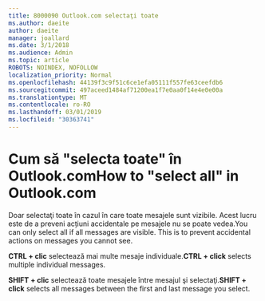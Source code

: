 ```yaml
---
title: 8000090 Outlook.com selectaţi toate
ms.author: daeite
author: daeite
manager: joallard
ms.date: 3/1/2018
ms.audience: Admin
ms.topic: article
ROBOTS: NOINDEX, NOFOLLOW
localization_priority: Normal
ms.openlocfilehash: 44139f3c9f51c6ce1efa05111f557fe63ceefdb6
ms.sourcegitcommit: 497aceed1484af71200ea1f7e0aa0f14e4e0e00a
ms.translationtype: MT
ms.contentlocale: ro-RO
ms.lasthandoff: 03/01/2019
ms.locfileid: "30363741"
---
```

# <a name="how-to-select-all-in-outlookcom"></a><span data-ttu-id="87687-102">Cum să "selecta toate" în Outlook.com</span><span class="sxs-lookup"><span data-stu-id="87687-102">How to "select all" in Outlook.com</span></span>

<span data-ttu-id="87687-p101">Doar selectaţi toate în cazul în care toate mesajele sunt vizibile. Acest lucru este de a preveni acțiuni accidentale pe mesajele nu se poate vedea.</span><span class="sxs-lookup"><span data-stu-id="87687-p101">You can only select all if all messages are visible. This is to prevent accidental actions on messages you cannot see.</span></span>

<span data-ttu-id="87687-105">**CTRL + clic** selectează mai multe mesaje individuale.</span><span class="sxs-lookup"><span data-stu-id="87687-105">**CTRL + click** selects multiple individual messages.</span></span>

<span data-ttu-id="87687-106">**SHIFT + clic** selectează toate mesajele între mesajul şi selectaţi.</span><span class="sxs-lookup"><span data-stu-id="87687-106">**SHIFT + click** selects all messages between the first and last message you select.</span></span>